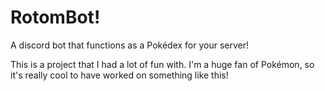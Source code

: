 # RotomBot!
A discord bot that functions as a Pokédex for your server!

This is a project that I had a lot of fun with. I'm a huge fan of Pokémon, so it's really cool to have worked on something like this!